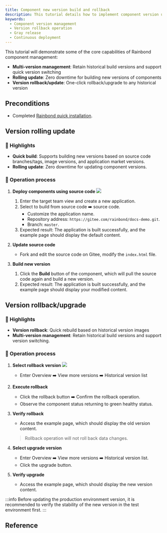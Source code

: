 ```yaml
---
title: Component new version build and rollback
description: This tutorial details how to implement component version updates and rollback operations in Rainbond to ensure continuous and stable business operation
keywords:
  - Component version management
  - Version rollback operation
  - Gray release
  - Continuous deployment
---
```


This tutorial will demonstrate some of the core capabilities of Rainbond component management:

- **Multi-version management**: Retain historical build versions and support quick version switching
- **Rolling update**: Zero downtime for building new versions of components
- **Version rollback/update**: One-click rollback/upgrade to any historical version

## Preconditions

- Completed [Rainbond quick installation](/docs/quick-start/quick-install).

## Version rolling update

### 🚀 Highlights

- **Quick build**: Supports building new versions based on source code branches/tags, image versions, and application market versions.
- **Rolling update**: Zero downtime for updating component versions.

### 🧩 Operation process

1. **Deploy components using source code**
    ![](/docs/tutorial/via-rainbond-deploy-sourceandmiddleware/source.png)
    1. Enter the target team view and create a new application.
    2. Select to build from source code ➡️ source code.
        - Customize the application name.
        - Repository address: `https://gitee.com/rainbond/docs-demo.git`.
        - Branch: `master`.
    3. Expected result: The application is built successfully, and the example page should display the default content.

2. **Update source code**
    - Fork and edit the source code on Gitee, modify the `index.html` file.

3. **Build new version**
    1. Click the **Build** button of the component, which will pull the source code again and build a new version.
    2. Expected result: The application is built successfully, and the example page should display your modified content.

## Version rollback/upgrade

### 🚀 Highlights

- **Version rollback**: Quick rebuild based on historical version images
- **Multi-version management**: Retain historical build versions and support version switching.

### 🧩 Operation process

1. **Select rollback version**
    ![](/docs/tutorial/component-version-update-and-rollback/rollback.png)
    - Enter Overview ➡️ View more versions ➡️ Historical version list

2. **Execute rollback**
    - Click the rollback button ➡️ Confirm the rollback operation.
    - Observe the component status returning to green healthy status.

3. **Verify rollback**
    - Access the example page, which should display the old version content.
    > Rollback operation will not roll back data changes.

4. **Select upgrade version**
    - Enter Overview ➡️ View more versions ➡️ Historical version list.
    - Click the upgrade button.

5. **Verify upgrade**
    - Access the example page, which should display the new version content.

:::info
Before updating the production environment version, it is recommended to verify the stability of the new version in the test environment first.
:::

## Reference
